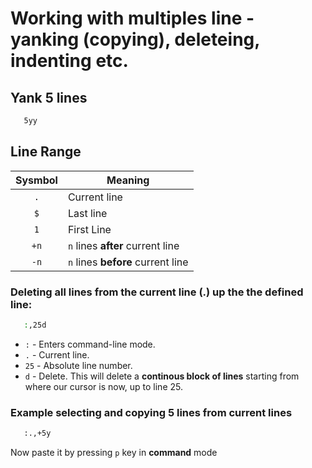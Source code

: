 # Working with multiples line - yanking (copying), deleteing, indenting etc.

## Yank 5 lines
```bash
   5yy
```

## Line Range
|Sysmbol|Meaning|
|:---:|---|
|`.`|Current line|
|`$`|Last line|
|`1`|First Line|
|`+n`|`n` lines **after** current line|
|`-n`|`n` lines **before** current line|

### Deleting all lines from the current line (.) up the the defined line:
```bash
   :,25d
```
 - `:` - Enters command-line mode.
 - `.` - Current line.
 - `25` - Absolute line number.
 - `d` - Delete.
This will delete a **continous block of lines** starting from where our cursor is now, up to line 25.

### Example selecting and copying 5 lines from current lines
```bash
   :.,+5y
```
Now paste it by pressing `p` key in **command** mode

